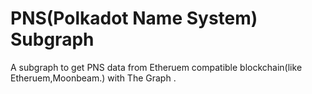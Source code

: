 # PNS(Polkadot Name System) Subgraph

A subgraph to get PNS data from Etheruem compatible blockchain(like Etheruem,Moonbeam.) with The Graph . 

